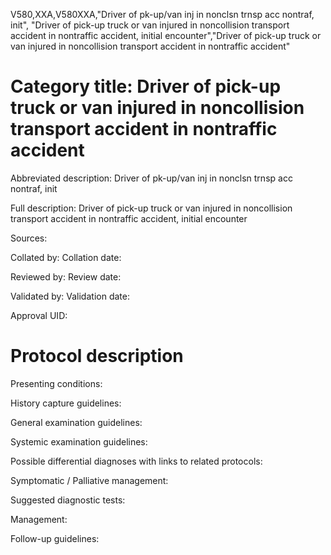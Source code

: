 V580,XXA,V580XXA,"Driver of pk-up/van inj in nonclsn trnsp acc nontraf, init", "Driver of pick-up truck or van injured in noncollision transport accident in nontraffic accident, initial encounter","Driver of pick-up truck or van injured in noncollision transport accident in nontraffic accident"
# Category title: Driver of pick-up truck or van injured in noncollision transport accident in nontraffic accident

Abbreviated description: Driver of pk-up/van inj in nonclsn trnsp acc nontraf, init

Full description: Driver of pick-up truck or van injured in noncollision transport accident in nontraffic accident, initial encounter

Sources:

Collated by:
Collation date:

Reviewed by:
Review date:

Validated by:
Validation date:

Approval UID:

# Protocol description

Presenting conditions:

History capture guidelines:

General examination guidelines:

Systemic examination guidelines:

Possible differential diagnoses with links to related protocols:

Symptomatic / Palliative management:

Suggested diagnostic tests:

Management:

Follow-up guidelines:
